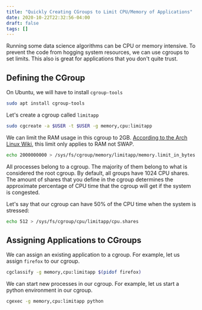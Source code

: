 ```yaml
---
title: "Quickly Creating CGroups to Limit CPU/Memory of Applications"
date: 2020-10-22T22:32:56-04:00
draft: false
tags: []
---
```


Running some data science algorithms can be CPU or memory intensive. To prevent the code from hogging system resources, we can use cgroups to set limits. This also is great for applications that you don't quite trust.

## Defining the CGroup

On Ubuntu, we will have to install `cgroup-tools`

```bash
sudo apt install cgroup-tools
```

Let's create a cgroup called `limitapp`

```bash
sudo cgcreate -a $USER -t $USER -g memory,cpu:limitapp
```

We can limit the RAM usage in this cgroup to 2GB. [According to the Arch Linux Wiki](https://wiki.archlinux.org/index.php/Cgroups#Ad-hoc_groups), this limit only applies to RAM not SWAP.

```bash
echo 2000000000 > /sys/fs/cgroup/memory/limitapp/memory.limit_in_bytes
```

All processes belong to a cgroup. The majority of them belong to what is considered the root cgroup. By default, all groups have 1024 CPU shares. The amount of shares that you define in the cgroup determines the approximate percentage of CPU time that the cgroup will get if the system is congested.

Let's say that our cgroup can have 50% of the CPU time when the system is stressed:

```bash
echo 512 > /sys/fs/cgroup/cpu/limitapp/cpu.shares
```

## Assigning Applications to CGroups

We can assign an existing application to a cgroup. For example, let us assign `firefox` to our cgroup.

```bash
cgclassify -g memory,cpu:limitapp $(pidof firefox)
```

We can start new processes in our cgroup. For example, let us start a python environment in our cgroup.

```bash
cgexec -g memory,cpu:limitapp python
```

